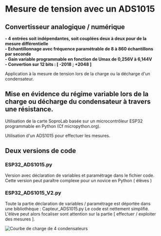 # Mesure de tension avec un ADS1015
## Convertisseur analogique / numérique 
<strong> - 4 entrées soit indépendantes, soit couplées deux à deux pour de la mesure différentielle
<br /> - Echantillonnage avec fréquence paramétrable de 8 à 860 échantillons par seconde
<br /> - Gain variable programmable en fonction de Umax de 0,256V à 6,144V
<br /> - Convertion sur 12 bits : [ -2018 ; +2048 ]</strong>

Application à la mesure de tension lors de la charge ou la décharge d'un condensateur.

## Mise en évidence du régime variable lors de la charge ou décharge du condensateur à travers une résistance.

Utilisation de la carte SoproLab basée sur un microcontrôleur ESP32 programmable en Python (Cf micropython.org).

Utilisation d'un ADS1015 pour effectuer les mesures.

## Deux versions de code 

### ESP32_ADS1015.py
Version avec déclaration de variables et paramétrage dans le fichier code.
Cette version peut paraître complexe pour un novice en Python ( élèves )

### ESP32_ADS1015_V2.py
Toute la partie déclaration de variables / paramétrage est déportée dans une bibliothèque : Capteur_ADS1015.py
Le code est nettement simplifié.
L'élève peut alors focaliser sont attention sur la partie [ effectuer / exploiter des mesures ].
 
![Courbe de charge de 4 condensateurs](/4_condensateurs.png)
